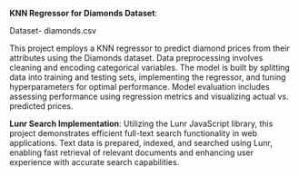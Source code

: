 **KNN Regressor for Diamonds Dataset**:

Dataset- diamonds.csv

This project employs a KNN regressor to predict diamond prices from their attributes using the Diamonds dataset. Data preprocessing involves cleaning and encoding categorical variables. The model is built by splitting data into training and testing sets, implementing the regressor, and tuning hyperparameters for optimal performance. Model evaluation includes assessing performance using regression metrics and visualizing actual vs. predicted prices.

**Lunr Search Implementation**:
Utilizing the Lunr JavaScript library, this project demonstrates efficient full-text search functionality in web applications. Text data is prepared, indexed, and searched using Lunr, enabling fast retrieval of relevant documents and enhancing user experience with accurate search capabilities.
